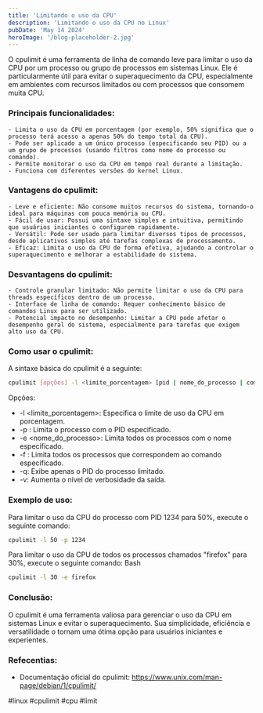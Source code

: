 ```yaml
---
title: 'Limitando o uso da CPU'
description: 'Limitando o uso da CPU no Linux'
pubDate: 'May 14 2024'
heroImage: '/blog-placeholder-2.jpg'
---
```


O cpulimit é uma ferramenta de linha de comando leve para limitar o uso da CPU por um processo ou grupo de processos em sistemas Linux. Ele é particularmente útil para evitar o superaquecimento da CPU, especialmente em ambientes com recursos limitados ou com processos que consomem muita CPU.

### Principais funcionalidades:

    - Limita o uso da CPU em porcentagem (por exemplo, 50% significa que o processo terá acesso a apenas 50% do tempo total da CPU).
    - Pode ser aplicado a um único processo (especificando seu PID) ou a um grupo de processos (usando filtros como nome do processo ou comando).
    - Permite monitorar o uso da CPU em tempo real durante a limitação.
    - Funciona com diferentes versões do kernel Linux.

### Vantagens do cpulimit:

    - Leve e eficiente: Não consome muitos recursos do sistema, tornando-o ideal para máquinas com pouca memória ou CPU.
    - Fácil de usar: Possui uma sintaxe simples e intuitiva, permitindo que usuários iniciantes o configurem rapidamente.
    - Versátil: Pode ser usado para limitar diversos tipos de processos, desde aplicativos simples até tarefas complexas de processamento.
    - Eficaz: Limita o uso da CPU de forma efetiva, ajudando a controlar o superaquecimento e melhorar a estabilidade do sistema.

### Desvantagens do cpulimit:

    - Controle granular limitado: Não permite limitar o uso da CPU para threads específicos dentro de um processo.
    - Interface de linha de comando: Requer conhecimento básico de comandos Linux para ser utilizado.
    - Potencial impacto no desempenho: Limitar a CPU pode afetar o desempenho geral do sistema, especialmente para tarefas que exigem alto uso da CPU.

### Como usar o cpulimit:

A sintaxe básica do cpulimit é a seguinte:

```bash
cpulimit [opções] -l <limite_porcentagem> [pid | nome_do_processo | comando]
```

Opções:

  -  -l <limite_porcentagem>: Especifica o limite de uso da CPU em porcentagem.
  -  -p <pid>: Limita o processo com o PID especificado.
  -  -e <nome_do_processo>: Limita todos os processos com o nome especificado.
  -  -f <comando>: Limita todos os processos que correspondem ao comando especificado.
  -  -q: Exibe apenas o PID do processo limitado.
  -  -v: Aumenta o nível de verbosidade da saída.

### Exemplo de uso:

Para limitar o uso da CPU do processo com PID 1234 para 50%, execute o seguinte comando:

```bash
cpulimit -l 50 -p 1234
```

Para limitar o uso da CPU de todos os processos chamados "firefox" para 30%, execute o seguinte comando:
Bash

```bash
cpulimit -l 30 -e firefox
```

### Conclusão:

O cpulimit é uma ferramenta valiosa para gerenciar o uso da CPU em sistemas Linux e evitar o superaquecimento. Sua simplicidade, eficiência e versatilidade o tornam uma ótima opção para usuários iniciantes e experientes.

### Refecentias:

   - Documentação oficial do cpulimit: https://www.unix.com/man-page/debian/1/cpulimit/


#linux #cpulimit #cpu #limit